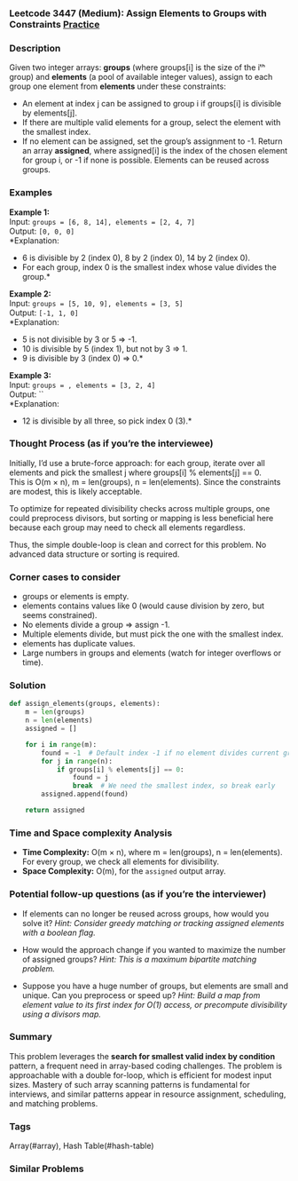 ### Leetcode 3447 (Medium): Assign Elements to Groups with Constraints [Practice](https://leetcode.com/problems/assign-elements-to-groups-with-constraints)

### Description  
Given two integer arrays: **groups** (where groups[i] is the size of the iᵗʰ group) and **elements** (a pool of available integer values), assign to each group one element from **elements** under these constraints:
- An element at index j can be assigned to group i if groups[i] is divisible by elements[j].
- If there are multiple valid elements for a group, select the element with the smallest index.
- If no element can be assigned, set the group’s assignment to -1.
Return an array **assigned**, where assigned[i] is the index of the chosen element for group i, or -1 if none is possible.
Elements can be reused across groups.

### Examples  

**Example 1:**  
Input: `groups = [6, 8, 14], elements = [2, 4, 7]`  
Output: `[0, 0, 0]`  
*Explanation:  
- 6 is divisible by 2 (index 0), 8 by 2 (index 0), 14 by 2 (index 0).
- For each group, index 0 is the smallest index whose value divides the group.*

**Example 2:**  
Input: `groups = [5, 10, 9], elements = [3, 5]`  
Output: `[-1, 1, 0]`  
*Explanation:  
- 5 is not divisible by 3 or 5 ⇒ -1.
- 10 is divisible by 5 (index 1), but not by 3 ⇒ 1.
- 9 is divisible by 3 (index 0) ⇒ 0.*

**Example 3:**  
Input: `groups = , elements = [3, 2, 4]`  
Output: ``  
*Explanation:  
- 12 is divisible by all three, so pick index 0 (3).*

### Thought Process (as if you’re the interviewee)  
Initially, I’d use a brute-force approach: for each group, iterate over all elements and pick the smallest j where groups[i] % elements[j] == 0.  
This is O(m × n), m = len(groups), n = len(elements). Since the constraints are modest, this is likely acceptable.

To optimize for repeated divisibility checks across multiple groups, one could preprocess divisors, but sorting or mapping is less beneficial here because each group may need to check all elements regardless.

Thus, the simple double-loop is clean and correct for this problem. No advanced data structure or sorting is required.

### Corner cases to consider  
- groups or elements is empty.
- elements contains values like 0 (would cause division by zero, but seems constrained).
- No elements divide a group ⇒ assign -1.
- Multiple elements divide, but must pick the one with the smallest index.
- elements has duplicate values.
- Large numbers in groups and elements (watch for integer overflows or time).

### Solution

```python
def assign_elements(groups, elements):
    m = len(groups)
    n = len(elements)
    assigned = []

    for i in range(m):
        found = -1  # Default index -1 if no element divides current group
        for j in range(n):
            if groups[i] % elements[j] == 0:
                found = j
                break  # We need the smallest index, so break early
        assigned.append(found)

    return assigned
```

### Time and Space complexity Analysis  

- **Time Complexity:** O(m × n), where m = len(groups), n = len(elements). For every group, we check all elements for divisibility.
- **Space Complexity:** O(m), for the `assigned` output array.

### Potential follow-up questions (as if you’re the interviewer)  

- If elements can no longer be reused across groups, how would you solve it?
  *Hint: Consider greedy matching or tracking assigned elements with a boolean flag.*

- How would the approach change if you wanted to maximize the number of assigned groups?
  *Hint: This is a maximum bipartite matching problem.*

- Suppose you have a huge number of groups, but elements are small and unique. Can you preprocess or speed up?
  *Hint: Build a map from element value to its first index for O(1) access, or precompute divisibility using a divisors map.*

### Summary
This problem leverages the **search for smallest valid index by condition** pattern, a frequent need in array-based coding challenges. The problem is approachable with a double for-loop, which is efficient for modest input sizes. Mastery of such array scanning patterns is fundamental for interviews, and similar patterns appear in resource assignment, scheduling, and matching problems.

### Tags
Array(#array), Hash Table(#hash-table)

### Similar Problems
